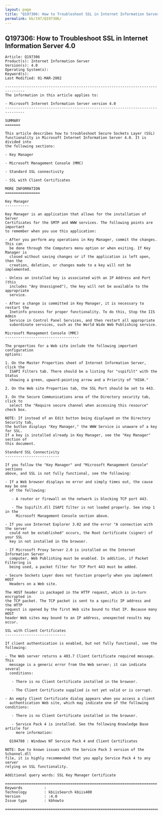 ```yaml
---
layout: page
title: "Q197306: How to Troubleshoot SSL in Internet Information Server 4.0"
permalink: kb/197/Q197306/
---
```


## Q197306: How to Troubleshoot SSL in Internet Information Server 4.0

	Article: Q197306
	Product(s): Internet Information Server
	Version(s): 4.0
	Operating System(s): 
	Keyword(s): 
	Last Modified: 01-MAR-2002
	
	-------------------------------------------------------------------------------
	The information in this article applies to:
	
	- Microsoft Internet Information Server version 4.0 
	-------------------------------------------------------------------------------
	
	SUMMARY
	=======
	
	This article describes how to troubleshoot Secure Sockets Layer (SSL)
	functionality in Microsoft Internet Information Server 4.0. It is divided into
	the following sections:
	
	- Key Manager
	
	- Microsoft Management Console (MMC)
	
	- Standard SSL connectivity
	
	- SSL with Client Certificates
	
	MORE INFORMATION
	================
	
	Key Manager
	-----------
	
	Key Manager is an application that allows for the installation of Server
	Certificates for the SMTP and WWW services. The following points are important
	to remember when you use this application:
	
	- After you perform any operations in Key Manager, commit the changes. This can
	  be done through the Computers menu option or when exiting. If Key Manager is
	  closed without saving changes or if the application is left open, then the
	  creation, deletion, or changes made to a key will not be implemented.
	
	- Unless an installed key is associated with an IP Address and Port (this
	  includes "Any Unassigned"), the key will not be available to the appropriate
	  service.
	
	- After a change is committed in Key Manager, it is necessary to restart the
	  Inetinfo process for proper functionality. To do this, Stop the IIS Admin
	  Service in Control Panel Services, and then restart all appropriate
	  subordinate services, such as the World Wide Web Publishing service.
	
	Microsoft Management Console (MMC)
	----------------------------------
	
	The properties for a Web site include the following important configuration
	options:
	
	1. On the Master Properties sheet of Internet Information Server, click the
	  ISAPI Filters tab. There should be a listing for "sspifilt" with the Status
	  showing a green, upward-pointing arrow and a Priority of "HIGH."
	
	2. On the Web site Properties tab, the SSL Port should be set to 443.
	
	3. On the Secure Communications area of the Directory security tab, click to
	  select the "Require secure channel when accessing this resource" check box.
	
	NOTE: If instead of an Edit button being displayed on the Directory Security tab,
	the button displays "Key Manager," the WWW Service is unaware of a key for SSL.
	If a key is installed already in Key Manager, see the "Key Manager" section of
	this document.
	
	Standard SSL Connectivity
	-------------------------
	
	If you follow the "Key Manager" and "Microsoft Management Console" sections
	above, and SSL is not fully functional, see the following:
	
	- If a Web browser displays no error and simply times out, the cause may be one
	  of the following:
	
	   - A router or firewall on the network is blocking TCP port 443.
	
	   - The Sspifilt.dll ISAPI filter is not loaded properly. See step 1 in the
	     Microsoft Management Console section above.
	
	- If you use Internet Explorer 3.02 and the error "A connection with the server
	  could not be established" occurs, the Root Certificate (signer) of your SSL
	  key in not installed in the browser.
	
	- If Microsoft Proxy Server 2.0 is installed on the Internet Information Server
	  computer, Web Publishing must be enabled. In addition, if Packet Filtering is
	  being used, a packet filter for TCP Port 443 must be added.
	
	- Secure Sockets Layer does not function properly when you implement HOST
	  Headers on a Web site.
	
	The HOST header is packaged in the HTTP request, which is in-turn encrypted in
	the TCP packet. The TCP packet is sent to a specific IP address and the HTTP
	request is opened by the first Web site bound to that IP. Because many HOST
	header Web sites may bound to an IP address, unexpected results may occur.
	
	SSL with Client Certificates
	----------------------------
	
	If client authentication is enabled, but not fully functional, see the
	following:
	
	- The Web server returns a 403.7 Client Certificate required message. This
	  message is a generic error from the Web server; it can indicate several
	  conditions:
	
	   - There is no Client Certificate installed in the browser.
	
	   - The Client Certificate supplied is not yet valid or is corrupt.
	
	- An empty Client Certificate dialog appears when you access a client
	  authentication Web site, which may indicate one of the following conditions:
	
	   - There is no Client Certificate installed in the browser.
	
	   - Service Pack 4 is installed. See the following Knowledge Base article for
	     more information:
	
	  Q194788 : Windows NT Service Pack 4 and Client Certificates
	
	NOTE: Due to known issues with the Service Pack 3 version of the Schannel.dll
	file, it is highly recommended that you apply Service Pack 4 to any server
	relying on SSL functionality.
	
	Additional query words: SSL Key Manager Certificate
	
	======================================================================
	Keywords          :  
	Technology        : kbiisSearch kbiis400
	Version           : :4.0
	Issue type        : kbhowto
	
	=============================================================================
	
